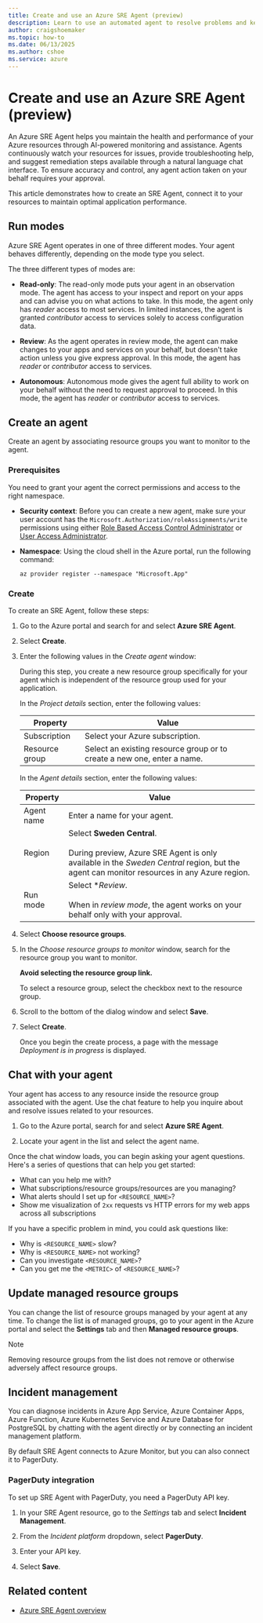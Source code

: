 ```yaml
---
title: Create and use an Azure SRE Agent (preview)
description: Learn to use an automated agent to resolve problems and keep your apps running in Azure.
author: craigshoemaker
ms.topic: how-to
ms.date: 06/13/2025
ms.author: cshoe
ms.service: azure
---
```


# Create and use an Azure SRE Agent (preview)

An Azure SRE Agent helps you maintain the health and performance of your Azure resources through AI-powered monitoring and assistance. Agents continuously watch your resources for issues, provide troubleshooting help, and suggest remediation steps available through a natural language chat interface. To ensure accuracy and control, any agent action taken on your behalf requires your approval.

This article demonstrates how to  create an SRE Agent, connect it to your resources to maintain optimal application performance.

## Run modes

Azure SRE Agent operates in one of three different modes. Your agent behaves differently, depending on the mode type you select.

The three different types of modes are:

* **Read-only**: The read-only mode puts your agent in an observation mode. The agent has access to your inspect and report on your apps and can advise you on what actions to take. In this mode, the agent only has *reader* access to most services. In limited instances, the agent is granted *contributor* access to services solely to access configuration data.

* **Review**: As the agent operates in review mode, the agent can make changes to your apps and services on your behalf, but doesn't take action unless you give express approval. In this mode, the agent has  *reader* or *contributor* access to services.

* **Autonomous**: Autonomous mode gives the agent full ability to work on your behalf without the need to request approval to proceed. In this mode, the agent has *reader* or *contributor* access to services.

## Create an agent

Create an agent by associating resource groups you want to monitor to the agent.

### Prerequisites

You need to grant your agent the correct permissions and access to the right namespace.

* **Security context**: Before you can create a new agent, make sure your user account has the `Microsoft.Authorization/roleAssignments/write` permissions using either [Role Based Access Control Administrator](/azure/role-based-access-control/built-in-roles) or [User Access Administrator](/azure/role-based-access-control/built-in-roles).

* **Namespace**: Using the cloud shell in the Azure portal, run the following command:

    ```azurecli  
    az provider register --namespace "Microsoft.App"
    ```

### Create

To create an SRE Agent, follow these steps:

1. Go to the Azure portal and search for and select **Azure SRE Agent**.

1. Select **Create**.

1. Enter the following values in the *Create agent* window:

    During this step, you create a new resource group specifically for your agent which is independent of the resource group used for your application.

    In the *Project details* section, enter the following values:

    | Property | Value |
    |---|---|
    | Subscription | Select your Azure subscription. |
    | Resource group | Select an existing resource group or to create a new one, enter a name. |

    In the *Agent details* section, enter the following values:

    | Property | Value |
    |---|---|
    | Agent name | Enter a name for your agent. |
    | Region | Select **Sweden Central**.<br><br>During preview, Azure SRE Agent is only available in the *Sweden Central* region, but the agent can monitor resources in any Azure region. |
    | Run mode| Select **Review*.<br><br>When in *review mode*, the agent works on your behalf only with your approval. |

1. Select **Choose resource groups**.

1. In the *Choose resource groups to monitor* window, search for the resource group you want to monitor.

    **Avoid selecting the resource group link.**

    To select a resource group, select the checkbox next to the resource group.

1. Scroll to the bottom of the dialog window and select **Save**.

1. Select **Create**.

    Once you begin the create process, a page with the message *Deployment is in progress* is displayed.

## Chat with your agent

Your agent has access to any resource inside the resource group associated with the agent. Use the chat feature to help you inquire about and resolve issues related to your resources.

1. Go to the Azure portal, search for and select **Azure SRE Agent**.

1. Locate your agent in the list and select the agent name.

Once the chat window loads, you can begin asking your agent questions. Here's a series of questions that can help you get started:

- What can you help me with?
- What subscriptions/resource groups/resources are you managing?
- What alerts should I set up for `<RESOURCE_NAME>`?
- Show me visualization of `2xx` requests vs HTTP errors for my web apps across all subscriptions

If you have a specific problem in mind, you could ask questions like:

- Why is `<RESOURCE_NAME>` slow?
- Why is `<RESOURCE_NAME>` not working?
- Can you investigate `<RESOURCE_NAME>`?
- Can you get me the `<METRIC>` of `<RESOURCE_NAME>`?

## Update managed resource groups

You can change the list of resource groups managed by your agent at any time. To change the list is of managed groups, go to your agent in the Azure portal and select the **Settings** tab and then **Managed resource groups**.

> [!NOTE]
> Removing resource groups from the list does not remove or otherwise adversely affect resource groups.

## Incident management

You can diagnose incidents in Azure App Service, Azure Container Apps, Azure Function, Azure Kubernetes Service and Azure Database for PostgreSQL by chatting with the agent directly or by connecting an incident management platform.

By default SRE Agent connects to Azure Monitor, but you can also connect it to PagerDuty.

### PagerDuty integration

To set up SRE Agent with PagerDuty, you need a PagerDuty API key.  

1. In your SRE Agent resource, go to the *Settings* tab and select **Incident Management**.

1. From the *Incident platform* dropdown, select **PagerDuty**.

1. Enter your API key.

1. Select **Save**.

## Related content

* [Azure SRE Agent overview](./overview.md)